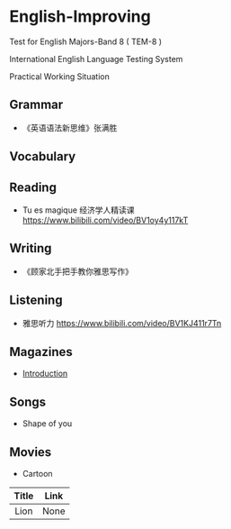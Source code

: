 # English-Improving

Test for English Majors-Band 8 ( TEM-8 )

International English Language Testing System

Practical Working Situation

## Grammar
- 《英语语法新思维》张满胜

## Vocabulary

## Reading
- Tu es magique 经济学人精读课 https://www.bilibili.com/video/BV1oy4y117kT

## Writing
- 《顾家北手把手教你雅思写作》

## Listening
- 雅思听力  https://www.bilibili.com/video/BV1KJ411r7Tn

## Magazines
- [Introduction](Magazine/README.MD)

## Songs
- Shape of you

## Movies
- Cartoon

| Title | Link |
| :---:| :---: |
| Lion  | None |

